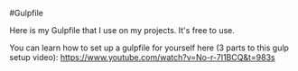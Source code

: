 #Gulpfile

Here is my Gulpfile that I use on my projects.
It's free to use. 

You can learn how to set up a gulpfile for yourself here (3 parts to this gulp setup video):
https://www.youtube.com/watch?v=No-r-7I1BCQ&t=983s
